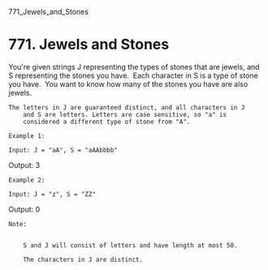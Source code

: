 771_Jewels_and_Stones
# 771. Jewels and Stones

You're given strings J representing the types of stones that are jewels, and
        S representing the stones you have.  Each character in S is a
        type of stone you have.  You want to know how many of the stones you have are also
        jewels.

    The letters in J are guaranteed distinct, and all characters in J
        and S are letters. Letters are case sensitive, so "a" is
        considered a different type of stone from "A".

    Example 1:

    Input: J = "aA", S = "aAAbbbb"
Output: 3

    Example 2:

    Input: J = "z", S = "ZZ"
Output: 0

    Note:

    
        S and J will consist of letters and have length at most 50.
        
        The characters in J are distinct.